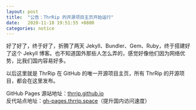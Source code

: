 ```yaml
---
layout: post
title:  "公告：ThrRip 的开源项目主页开始运行"
date:   2020-11-18 19:51:55 +0800
categories: notice
---
```

好了好了，终于好了，折腾了两天 Jekyll、Bundler、Gem、Ruby，终于搭建好了这个 Jekyll 博客。也不知道国外那些人怎么弄的，感觉好像他们因为网络优势，比我们国内容易好多。

以后这里就是 ThrRip 在 GitHub 的唯一开源项目主页，所有 ThrRip 的开源项目，都会在这里发布。

GitHub Pages 源站地址：[thrrip.github.io](https://thrrip.github.io)  
反代站点地址：[gh-pages.thrrip.space](https://gh-pages.thrrip.space)（提升国内访问速度）